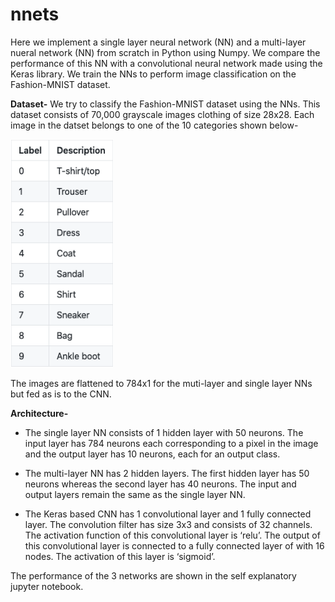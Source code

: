 # nnets

Here we implement a single layer neural network (NN) and a multi-layer nueral network (NN) from scratch in Python using Numpy. We compare the performance of this NN with a convolutional neural network made using the Keras library. We train the NNs to perform image classification on the Fashion-MNIST dataset.



**Dataset-**
We try to classify the Fashion-MNIST dataset using the NNs. This dataset consists of 70,000 grayscale images clothing of size 28x28. Each image in the datset belongs to one of the 10 categories shown below- 


![Image of Fashion dataset](https://github.com/analystsattu/nnets/blob/master/img/dataset.png)

The images are flattened to 784x1 for the muti-layer and single layer NNs but fed as is to the CNN.

**Architecture-**
- The single layer NN consists of 1 hidden layer with 50 neurons. The input layer has 784 neurons each corresponding to a pixel in the image and the output layer has 10 neurons, each for an output class.

- The multi-layer NN has 2 hidden layers. The first hidden layer has 50 neurons whereas the second layer has 40 neurons. The input and output layers remain the same as the single layer NN.

- The Keras based CNN has 1 convolutional layer and 1 fully connected layer. The convolution filter has size 3x3 and consists of 32 channels. The activation function of this convolutional layer is ‘relu’. The output of this convolutional layer is connected to a fully connected layer of with 16 nodes. The activation of this layer is ‘sigmoid’.


The performance of the 3 networks are shown in the self explanatory jupyter notebook.
